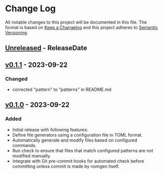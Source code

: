 # Change Log

All notable changes to this project will be documented in this file.
The format is based on [Keep a Changelog](http://keepachangelog.com/)
and this project adheres to [Semantic Versioning](http://semver.org/).

<!-- next-header -->

## [Unreleased] - ReleaseDate

## [v0.1.1] - 2023-09-22

### Changed

- corrected "pattern" to "patterns" in README.md

## [v0.1.0] - 2023-09-22

### Added

- Initial release with following features:
- Define file generators using a configuration file in TOML format.
- Automatically generate and modify files based on configured commands.
- Run check to ensure that files that match configured patterns are not modified manually.
- Integrate with Git pre-commit hooks for automated check before committing unless commit is made by nomgen itself.

<!-- next-url -->
[Unreleased]: https://github.com/strowk/probranchinator/compare/v0.1.1...HEAD
[v0.1.1]: https://github.com/strowk/probranchinator/compare/v0.1.0...v0.1.1
[v0.1.0]: https://github.com/strowk/probranchinator/releases/tag/v0.1.0